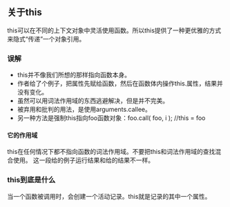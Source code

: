 ## 关于this
this可以在不同的上下文对象中灵活使用函数。所以this提供了一种更优雅的方式来隐式“传递”一个对象引用。

### 误解

* this并不像我们所想的那样指向函数本身。
* 作者给了个例子，把属性先赋给函数，然后在函数体内操作this.属性，结果并没有变化。
* 虽然可以用词法作用域的东西逃避解决，但是并不完美。
* 被弃用和批判的用法，是使用arguments.callee。
* 另一种方法是强制this指向foo函数对象：foo.call( foo, i ); //this = foo

#### 它的作用域

this在任何情况下都不指向函数的词法作用域。不要把this和词法作用域的查找混合使用。
这一段给的例子运行结果和给的结果不一样。

### this到底是什么

当一个函数被调用时，会创建一个活动记录。this就是记录的其中一个属性。
